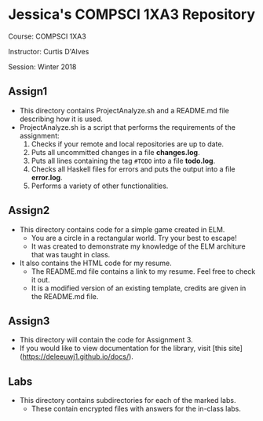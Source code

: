 # Jessica's COMPSCI 1XA3 Repository
Course: COMPSCI 1XA3

Instructor: Curtis D'Alves

Session: Winter 2018

## Assign1
 - This directory contains ProjectAnalyze.sh and a README.md file describing how it is used.
 - ProjectAnalyze.sh is a script that performs the requirements of the assignment:
    1. Checks if your remote and local repositories are up to date.
    2. Puts all uncommitted changes in a file **changes.log**.
    3. Puts all lines containing the tag `#TODO` into a file **todo.log**.
    4. Checks all Haskell files for errors and puts the output into a file **error.log**.
    5. Performs a variety of other functionalities.

## Assign2
  - This directory contains code for a simple game created in ELM.
     - You are a circle in a rectangular world. Try your best to escape!
     - It was created to demonstrate my knowledge of the ELM architure that was taught in class. 
  - It also contains the HTML code for my resume.
     - The README.md file contains a link to my resume. Feel free to check it out. 
     - It is a modified version of an existing template, credits are given in the README.md file.

## Assign3
  - This directory will contain the code for Assignment 3.
  - If you would like to view documentation for the library, visit [this site] (https://deleeuwj1.github.io/docs/).

## Labs
  - This directory contains subdirectories for each of the marked labs.
     - These contain encrypted files with answers for the in-class labs.
